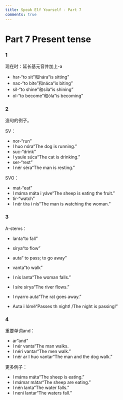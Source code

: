 ```yaml
---
title: Speak Elf Yourself - Part 7
comments: true
---
```

# Part 7 Present tense


### 1
现在时：延长基元音并加上-a

- har-“to sit”和hára“is sitting”          
- nac-“to bite”和náca“is biting”    
- sil-“to shine”和síla“is shining”           
- ol-“to become”和óla“is becoming”

### 2
造句的例子。

SV：

- nor-“run”      
- I huo nóra“The dog is running.”            
- suc-“drink”            
- I yaule súca“The cat is drinking.”                
- ser-“rest”           
- I nér séra“The man is resting.”

SVO：

- mat-“eat”    
- I máma máta i yáve“The sheep is eating the fruit.”   
- tir-“watch”       
- I nér tíra i nís“The man is watching the woman.”

### 3
A-stems：

- lanta“to fall”     
- sirya“to flow”            
- auta“ to pass; to go away”                                   
- vanta“to walk”

- I nís lanta“The woman falls.”    
- I síre sirya“The river flows.”
- I nyarro auta“The rat goes away.”
- Auta i lómë“Passes th night! /The night is passing!”

### 4
重要单词and：

- ar“and” 
- I nér vanta“The man walks.
- I néri vantar“The men walk.”
- I nér ar I huo vantar“The man and the dog walk.”

更多例子：
- I máma máta“The sheep is eating.”                      
- I mámar mátar“The sheep are eating.”
- I nén lanta“The water falls.”   
- I neni lantar“The waters fall.”

